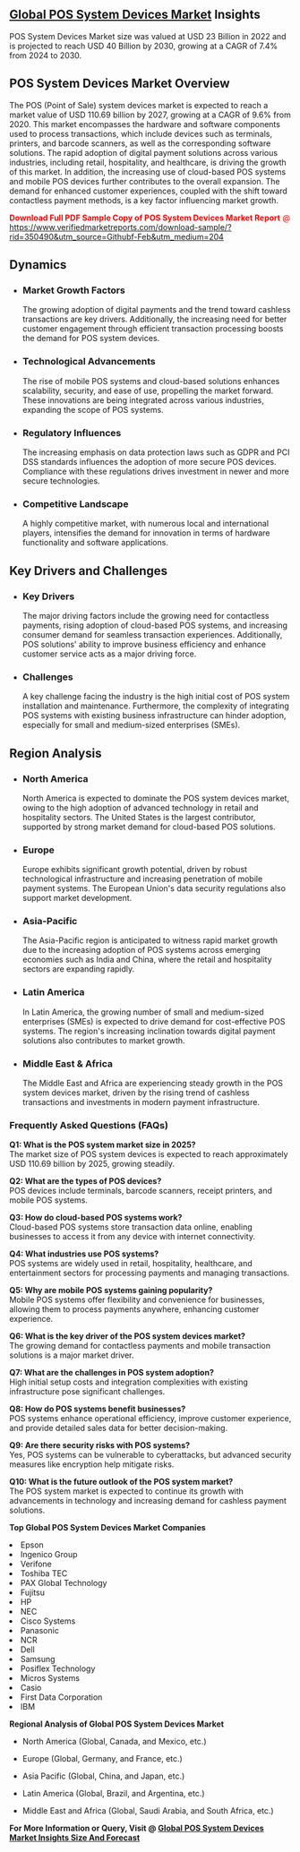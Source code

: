<h2><a href="https://www.verifiedmarketreports.com/download-sample/?rid=350490&amp;utm_source=Githubf&amp;utm_medium=204" target="_blank">Global POS System Devices Market</a> Insights</h2><p>POS System Devices Market size was valued at USD 23 Billion in 2022 and is projected to reach USD 40 Billion by 2030, growing at a CAGR of 7.4% from 2024 to 2030.</p><p> <h2>POS System Devices Market Overview</h2> <p>The POS (Point of Sale) system devices market is expected to reach a market value of USD 110.69 billion by 2027, growing at a CAGR of 9.6% from 2020. This market encompasses the hardware and software components used to process transactions, which include devices such as terminals, printers, and barcode scanners, as well as the corresponding software solutions. The rapid adoption of digital payment solutions across various industries, including retail, hospitality, and healthcare, is driving the growth of this market. In addition, the increasing use of cloud-based POS systems and mobile POS devices further contributes to the overall expansion. The demand for enhanced customer experiences, coupled with the shift toward contactless payment methods, is a key factor influencing market growth.</p> <p><p><span class=""><span style="color: #ff0000;"><strong>Download Full PDF Sample Copy of POS System Devices Market Report</strong> @ </span><a href="https://www.verifiedmarketreports.com/download-sample/?rid=350490&amp;utm_source=Githubf-Feb&amp;utm_medium=204" target="_blank">https://www.verifiedmarketreports.com/download-sample/?rid=350490&amp;utm_source=Githubf-Feb&amp;utm_medium=204</a></span></p></p> <h2>Dynamics</h2> <ul> <li><h3>Market Growth Factors</h3> The growing adoption of digital payments and the trend toward cashless transactions are key drivers. Additionally, the increasing need for better customer engagement through efficient transaction processing boosts the demand for POS system devices.</li> <li><h3>Technological Advancements</h3> The rise of mobile POS systems and cloud-based solutions enhances scalability, security, and ease of use, propelling the market forward. These innovations are being integrated across various industries, expanding the scope of POS systems.</li> <li><h3>Regulatory Influences</h3> The increasing emphasis on data protection laws such as GDPR and PCI DSS standards influences the adoption of more secure POS devices. Compliance with these regulations drives investment in newer and more secure technologies.</li> <li><h3>Competitive Landscape</h3> A highly competitive market, with numerous local and international players, intensifies the demand for innovation in terms of hardware functionality and software applications.</li> </ul> <h2>Key Drivers and Challenges</h2> <ul> <li><h3>Key Drivers</h3> The major driving factors include the growing need for contactless payments, rising adoption of cloud-based POS systems, and increasing consumer demand for seamless transaction experiences. Additionally, POS solutions' ability to improve business efficiency and enhance customer service acts as a major driving force.</li> <li><h3>Challenges</h3> A key challenge facing the industry is the high initial cost of POS system installation and maintenance. Furthermore, the complexity of integrating POS systems with existing business infrastructure can hinder adoption, especially for small and medium-sized enterprises (SMEs).</li> </ul> <h2>Region Analysis</h2> <ul> <li><h3>North America</h3> North America is expected to dominate the POS system devices market, owing to the high adoption of advanced technology in retail and hospitality sectors. The United States is the largest contributor, supported by strong market demand for cloud-based POS solutions.</li> <li><h3>Europe</h3> Europe exhibits significant growth potential, driven by robust technological infrastructure and increasing penetration of mobile payment systems. The European Union's data security regulations also support market development.</li> <li><h3>Asia-Pacific</h3> The Asia-Pacific region is anticipated to witness rapid market growth due to the increasing adoption of POS systems across emerging economies such as India and China, where the retail and hospitality sectors are expanding rapidly.</li> <li><h3>Latin America</h3> In Latin America, the growing number of small and medium-sized enterprises (SMEs) is expected to drive demand for cost-effective POS systems. The region's increasing inclination towards digital payment solutions also contributes to market growth.</li> <li><h3>Middle East & Africa</h3> The Middle East and Africa are experiencing steady growth in the POS system devices market, driven by the rising trend of cashless transactions and investments in modern payment infrastructure.</li> </ul> <h3>Frequently Asked Questions (FAQs)</h3> <p><strong>Q1: What is the POS system market size in 2025?</strong><br> The market size of POS system devices is expected to reach approximately USD 110.69 billion by 2025, growing steadily.</p> <p><strong>Q2: What are the types of POS devices?</strong><br> POS devices include terminals, barcode scanners, receipt printers, and mobile POS systems.</p> <p><strong>Q3: How do cloud-based POS systems work?</strong><br> Cloud-based POS systems store transaction data online, enabling businesses to access it from any device with internet connectivity.</p> <p><strong>Q4: What industries use POS systems?</strong><br> POS systems are widely used in retail, hospitality, healthcare, and entertainment sectors for processing payments and managing transactions.</p> <p><strong>Q5: Why are mobile POS systems gaining popularity?</strong><br> Mobile POS systems offer flexibility and convenience for businesses, allowing them to process payments anywhere, enhancing customer experience.</p> <p><strong>Q6: What is the key driver of the POS system devices market?</strong><br> The growing demand for contactless payments and mobile transaction solutions is a major market driver.</p> <p><strong>Q7: What are the challenges in POS system adoption?</strong><br> High initial setup costs and integration complexities with existing infrastructure pose significant challenges.</p> <p><strong>Q8: How do POS systems benefit businesses?</strong><br> POS systems enhance operational efficiency, improve customer experience, and provide detailed sales data for better decision-making.</p> <p><strong>Q9: Are there security risks with POS systems?</strong><br> Yes, POS systems can be vulnerable to cyberattacks, but advanced security measures like encryption help mitigate risks.</p> <p><strong>Q10: What is the future outlook of the POS system market?</strong><br> The POS system market is expected to continue its growth with advancements in technology and increasing demand for cashless payment solutions.</p> </p><p><strong>Top Global POS System Devices Market Companies</strong></p><div data-test-id=""><p><li>Epson</li><li> Ingenico Group</li><li> Verifone</li><li> Toshiba TEC</li><li> PAX Global Technology</li><li> Fujitsu</li><li> HP</li><li> NEC</li><li> Cisco Systems</li><li> Panasonic</li><li> NCR</li><li> Dell</li><li> Samsung</li><li> Posiflex Technology</li><li> Micros Systems</li><li> Casio</li><li> First Data Corporation</li><li> IBM</li></p><div><strong>Regional Analysis of&nbsp;Global POS System Devices Market</strong></div><ul><li dir="ltr"><p dir="ltr">North America&nbsp;(Global, Canada, and Mexico, etc.)</p></li><li dir="ltr"><p dir="ltr">Europe (Global, Germany, and France, etc.)</p></li><li dir="ltr"><p dir="ltr">Asia Pacific&nbsp;(Global, China, and Japan, etc.)</p></li><li dir="ltr"><p dir="ltr">Latin America&nbsp;(Global, Brazil, and Argentina, etc.)</p></li><li dir="ltr">Middle East and Africa&nbsp;(Global, Saudi Arabia, and South Africa, etc.)</li></ul><p><strong>For More Information or Query, Visit @&nbsp;</strong><strong><a href="https://www.verifiedmarketreports.com/product/pos-system-devices-market/?utm_source=Githubf&amp;utm_medium=204" target="_blank">Global POS System Devices Market Insights Size And Forecast</a></strong></p></div>
